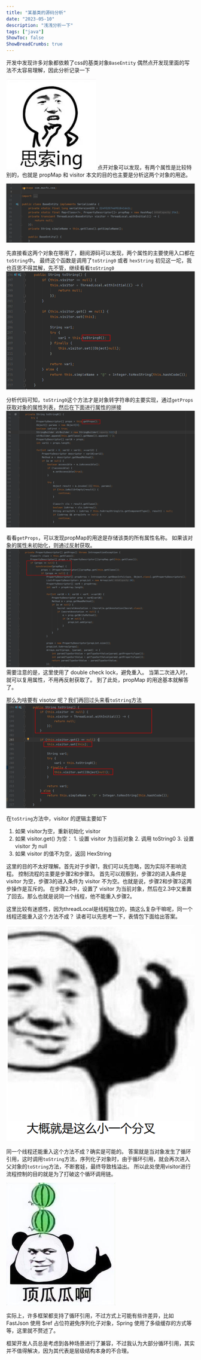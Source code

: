 ```yaml
---
title: "某基类的源码分析"
date: "2023-05-10"
description: "浅浅分析一下"
tags: ["java"]
ShowToc: false
ShowBreadCrumbs: true
---
```


开发中发现许多对象都依赖了css的基类对象`BaseEntity`
偶然点开发现里面的写法不太容易理解，因此分析记录一下


![](images/Pasted%20image%2020230512175229.png)
点开对象可以发现，有两个属性是比较特别的，也就是 propMap 和 visitor
本文的目的也主要是分析这两个对象的用途。


![](images/Pasted%20image%2020230505092032.png)

先直接看这两个对象在哪用了，翻阅源码可以发现，两个属性的主要使用入口都在`toString`中。
最终这个函数是调用了`toString0` 或者 `hexString`
初见这一坨，我也百思不得其解，先不管，继续看看`toString0`
![](images/Pasted%20image%2020230505103131.png)


分析代码可知，`toString0`这个方法才是对象转字符串的主要实现，通过`getProps`获取对象的属性列表，然后在下面进行属性的拼接
![](images/Pasted%20image%2020230505103619.png)

看看`getProps`，可以发现propMap的用途是存储该类的所有属性名称。
如果该对象的属性未初始化，则通过反射获取。
![](images/Pasted%20image%2020230512180112.png)
需要注意的是，这里使用了 double check lock，避免重入。
当第二次进入时，就可以复用属性，不用再反射获取了。
到了此处，propMap 的用途基本就解答了。


那么为啥要有 visotor 呢？我们再回过头来看`toString`方法
![](images/Pasted%20image%2020230512173325.png)

在`toString`方法中，visitor 的逻辑主要如下
1. 如果 visitor为空，重新初始化 visitor
2. 如果 visitor.get() 为空：
		1. 设置 visitor 为当前对象
		2. 调用 toString0
		3. 设置 visitor 为 null
3. 如果 visitor 的值不为空，返回 HexString

这里的目的不太好理解。首先对于步骤1，我们可以先忽略，因为实际不影响流程。
控制流程的主要是步骤2和步骤3。
首先可以观察到，步骤2的进入条件是 visitor 为空，步骤3的进入条件为 visitor 不为空。也就是说，步骤2和步骤3这两步操作是互斥的。
在步骤2.1中，设置了 visitor 为当前对象，然后在2.3中又重置了回去。那么也就是说同一个线程，他不能重入步骤2。

这里比较有迷惑性，因为threadLocal是线程独立的，搞这么复杂干嘛呢，同一个线程还能重入这个方法不成？
读者可以先思考一下，表情包下面给出答案。

![](images/Pasted%20image%2020230512175120.png)

同一个线程还能重入这个方法不成？确实是可能的。
答案就是当对象发生了循环引用，这时调用`toString`方法，序列化子对象时，由于循环引用，就会再次进入父对象的`toString`方法，不断套娃，最终导致栈溢出。
所以此处使用visitor进行流程控制的目的就是为了打破这个循环调用链。

![](images/Pasted%20image%2020230512174950.png)


实际上，许多框架都支持了循环引用，不过方式上可能有些许差异，比如 FastJson 使用 $ref 占位符避免序列化子对象，Spring 使用了多级缓存的方式等等，这里就不赘述了。

框架开发人员总是考虑到各种场景进行了兼容，不过我认为大部分循环引用，其实并不值得解决，因为其代表是层级结构本身的不合理。